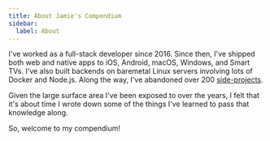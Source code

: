 ```yaml
---
title: About Jamie's Compendium
sidebar:
  label: About
---
```


I've worked as a full-stack developer since 2016. Since then, I've shipped both web and native apps to iOS, Android, macOS, Windows, and Smart TVs. I've also built backends on baremetal Linux servers involving lots of Docker and Node.js. Along the way, I've abandoned over 200 [side-projects](https://github.com/shirakaba?tab=repositories).

Given the large surface area I've been exposed to over the years, I felt that it's about time I wrote down some of the things I've learned to pass that knowledge along.

So, welcome to my compendium!
